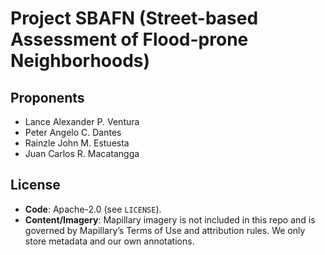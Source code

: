 # Project SBAFN (Street-based Assessment of Flood-prone Neighborhoods)

## Proponents
* Lance Alexander P. Ventura
* Peter Angelo C. Dantes
* Rainzle John M. Estuesta
* Juan Carlos R. Macatangga

## License
- **Code**: Apache-2.0 (see `LICENSE`).
- **Content/Imagery**: Mapillary imagery is not included in this repo and is governed by Mapillary’s Terms of Use and attribution rules. We only store metadata and our own annotations.